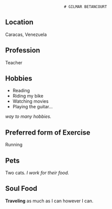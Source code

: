                               # GILMAR BETANCOURT

## Location

Caracas, Venezuela

## Profession

Teacher

## Hobbies

- Reading
- Riding my bike
- Watching movies
- Playing the guitar...

*way to many hobbies.*

## Preferred form of Exercise

Running

## Pets

Two cats. *I work for their food.*

## Soul Food

**Traveling** as much as I can however I can.
